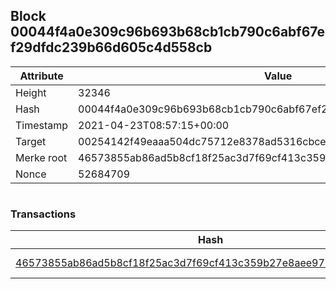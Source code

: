 ## Block 00044f4a0e309c96b693b68cb1cb790c6abf67ef29dfdc239b66d605c4d558cb

Attribute | Value
--- | ---
Height | 32346
Hash | 00044f4a0e309c96b693b68cb1cb790c6abf67ef29dfdc239b66d605c4d558cb
Timestamp | 2021-04-23T08:57:15+00:00
Target | 00254142f49eaaa504dc75712e8378ad5316cbcead634704b3734b6271167cc4
Merke root | 46573855ab86ad5b8cf18f25ac3d7f69cf413c359b27e8aee970b6b1c820ba8c
Nonce | 52684709

```

```

### Transactions

Hash | Amount
--- | ---
[46573855ab86ad5b8cf18f25ac3d7f69cf413c359b27e8aee970b6b1c820ba8c](46573855ab86ad5b8cf18f25ac3d7f69cf413c359b27e8aee970b6b1c820ba8c.md) | 10.00000000 SKEPTI 
